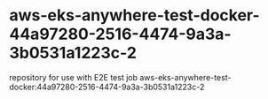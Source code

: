 # aws-eks-anywhere-test-docker-44a97280-2516-4474-9a3a-3b0531a1223c-2
repository for use with E2E test job aws-eks-anywhere-test-docker:44a97280-2516-4474-9a3a-3b0531a1223c-2
